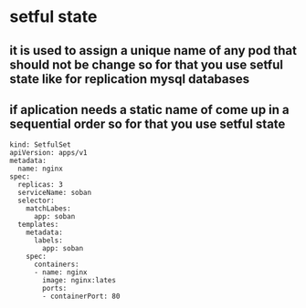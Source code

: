 # setful state 
## it is used to assign a unique name of any pod that should not be change so for that you use setful state like for replication mysql databases
## if aplication needs a static name of come up in a sequential order so for that you use setful state
```
kind: SetfulSet
apiVersion: apps/v1
metadata:
  name: nginx
spec:
  replicas: 3
  serviceName: soban
  selector:
    matchLabes:
      app: soban
  templates:
    metadata:
      labels:
        app: soban
    spec:
      containers:
      - name: nginx
        image: nginx:lates
        ports:
        - containerPort: 80